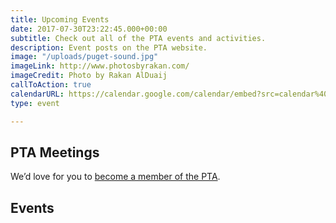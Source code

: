 ```yaml
---
title: Upcoming Events
date: 2017-07-30T23:22:45.000+00:00
subtitle: Check out all of the PTA events and activities.
description: Event posts on the PTA website.
image: "/uploads/puget-sound.jpg"
imageLink: http://www.photosbyrakan.com/
imageCredit: Photo by Rakan AlDuaij
callToAction: true
calendarURL: https://calendar.google.com/calendar/embed?src=calendar%40islandviewpta.org&ctz=America%2FLos_Angeles
type: event

---
```

## PTA Meetings

We’d love for you to [become a member of the PTA](/membership/).

## Events